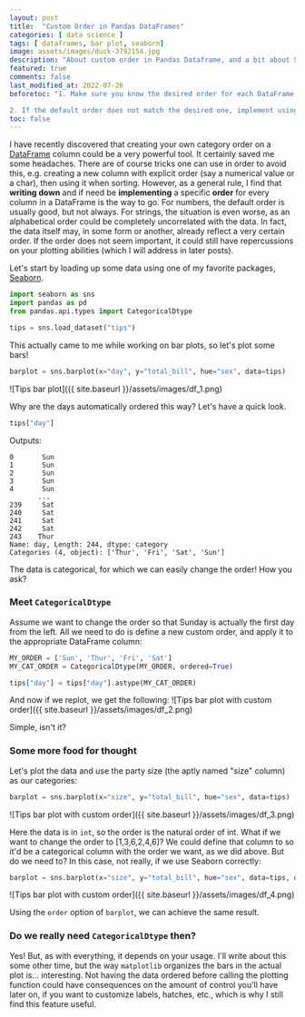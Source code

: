 ```yaml
---
layout: post
title:  "Custom Order in Pandas DataFrames"
categories: [ data science ]
tags: [ dataframes, bar plot, seaborn]
image: assets/images/duck-3792154.jpg
description: "About custom order in Pandas Dataframe, and a bit about Seaborn barplot."
featured: true
comments: false
last_modified_at: 2022-07-26
beforetoc: "1. Make sure you know the desired order for each DataFrame column. 

2. If the default order does not match the desired one, implement using CategoricalDtype!"
toc: false
---
```


I have recently discovered that creating your own category order on a <a href="https://pandas.pydata.org/pandas-docs/stable/reference/api/pandas.DataFrame.html" target="_blank">DataFrame</a> column could be a very powerful tool. It certainly saved me some headaches. 
There are of course tricks one can use in order to avoid this, e.g. creating a new column with explicit order (say a numerical value or a char), then using it when sorting.
However, as a general rule, I find that **writing down** and if need be **implementing** a specific **order** for every column in a DataFrame is the way to go. 
For numbers, the default order is usually good, but not always. 
For strings, the situation is even worse, as an alphabetical order could be completely uncorrelated with the data. 
In fact, the data itself may, in some form or another, already reflect a very certain order. If the order does not seem important, it could still have repercussions on your plotting abilities (which I will address in later posts).

Let's start by loading up some data using one of my favorite packages, <a href="https://seaborn.pydata.org/" target="_blank">Seaborn</a>.
```python
import seaborn as sns
import pandas as pd
from pandas.api.types import CategoricalDtype

tips = sns.load_dataset("tips")
```
This actually came to me while working on bar plots, so let's plot some bars!

```python
barplot = sns.barplot(x="day", y="total_bill", hue="sex", data=tips)
```
![Tips bar plot]({{ site.baseurl }}/assets/images/df_1.png)

Why are the days automatically ordered this way? Let's have a quick look.
```python
tips["day"]
```
Outputs:
```
0       Sun
1       Sun
2       Sun
3       Sun
4       Sun
       ... 
239     Sat
240     Sat
241     Sat
242     Sat
243    Thur
Name: day, Length: 244, dtype: category
Categories (4, object): ['Thur', 'Fri', 'Sat', 'Sun']
```

The data is categorical, for which we can easily change the order! How you ask?

### Meet `CategoricalDtype`
Assume we want to change the order so that Sunday is actually the first day from the left. All we need to do is define a new custom order, and apply it to the appropriate DataFrame column:

```python
MY_ORDER = ['Sun', 'Thur', 'Fri', 'Sat']
MY_CAT_ORDER = CategoricalDtype(MY_ORDER, ordered=True)

tips["day"] = tips["day"].astype(MY_CAT_ORDER)
```

And now if we replot, we get the following:
![Tips bar plot with custom order]({{ site.baseurl }}/assets/images/df_2.png)

Simple, isn't it?


### Some more food for thought
Let's plot the data and use the party size (the aptly named "size" column) as our categories:
```python
barplot = sns.barplot(x="size", y="total_bill", hue="sex", data=tips)
```
![Tips bar plot with custom order]({{ site.baseurl }}/assets/images/df_3.png)


Here the data is in `int`, so the order is the natural order of int. What if we want to change the order to [1,3,6,2,4,6]? We could define that column to so it'd be a categorical column with the order we want, as we did above. But do we need to? In this case, not really, if we use Seaborn correctly:

```python
barplot = sns.barplot(x="size", y="total_bill", hue="sex", data=tips, order=[1,3,6,2,4,6])
```

![Tips bar plot with custom order]({{ site.baseurl }}/assets/images/df_4.png)

Using the `order` option of `barplot`, we can achieve the same result.


### Do we really need `CategoricalDtype` then?
Yes! But, as with everything, it depends on your usage. I'll write about this some other time, but the way `matplotlib` organizes the bars in the actual plot is... interesting. Not having the data ordered before calling the plotting function could have consequences on the amount of control you'll have later on, if you want to customize labels, hatches, etc., which is why I still find this feature useful.   

